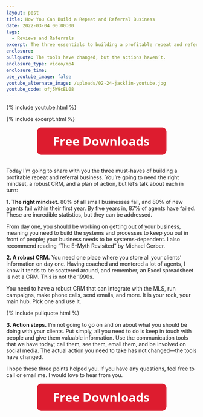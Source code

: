 ```yaml
---
layout: post
title: How You Can Build a Repeat and Referral Business
date: 2022-03-04 00:00:00
tags:
  - Reviews and Referrals
excerpt: The three essentials to building a profitable repeat and referral business.
enclosure:
pullquote: The tools have changed, but the actions haven’t.
enclosure_type: video/mp4
enclosure_time:
use_youtube_image: false
youtube_alternate_image: /uploads/02-24-jacklin-youtube.jpg
youtube_code: ofj5W9cEL08
---
```

{% include youtube.html %}

{% include excerpt.html %}

<center><a target="_blank" rel="noopener" href="https://join.gochicagolandhomes.com/ask/58d673f17df2095109c512c3c0b31a39"><img width="343" height="72" src="uploads/FreeDownloadsButton-343.png" /></a><br />​​​​​</center>

Today I’m going to share with you the three must-haves of building a profitable repeat and referral business. You’re going to need the right mindset, a robust CRM, and a plan of action, but let’s talk about each in turn:

**1\. The right mindset.** 80% of all small businesses fail, and 80% of new agents fail within their first year. By five years in, 87% of agents have failed. These are incredible statistics, but they can be addressed.&nbsp;

From day one, you should be working on getting out of your business, meaning you need to build the systems and processes to keep you out in front of people; your business needs to be systems-dependent. I also recommend reading “The E-Myth Revisited” by Michael Gerber.

**2\. A robust CRM.** You need one place where you store all your clients’ information on day one. Having coached and mentored a lot of agents, I know it tends to be scattered around, and remember, an Excel spreadsheet is not a CRM. This is not the 1990s.&nbsp;

You need to have a robust CRM that can integrate with the MLS, run campaigns, make phone calls, send emails, and more. It is your rock, your main hub. Pick one and use it.

{% include pullquote.html %}

**3\. Action steps.** I’m not going to go on and on about what you should be doing with your clients. Put simply, all you need to do is keep in touch with people and give them valuable information. Use the communication tools that we have today; call them, see them, email them, and be involved on social media. The actual action you need to take has not changed—the tools have changed.

I hope these three points helped you. If you have any questions, feel free to call or email me. I would love to hear from you.

<center><a target="_blank" rel="noopener" href="https://join.gochicagolandhomes.com/ask/58d673f17df2095109c512c3c0b31a39"><img width="343" height="72" src="uploads/FreeDownloadsButton-343.png" /></a><br />​​​​​</center>

<center>&nbsp;</center>
